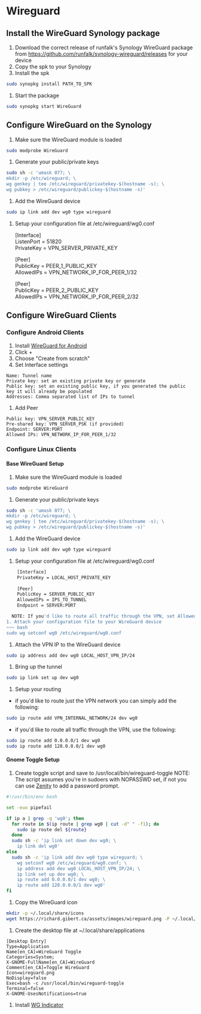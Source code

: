 # Wireguard

## Install the WireGuard Synology package

1. Download the correct release of runfalk's Synology WireGuard package from https://github.com/runfalk/synology-wireguard/releases for your device
1. Copy the spk to your Synology
1. Install the spk
~~~ bash
sudo synopkg install PATH_TO_SPK
~~~
1. Start the package
~~~ bash
sudo synopkg start WireGuard
~~~

## Configure WireGuard on the Synology

1. Make sure the WireGuard module is loaded
~~~ bash
sudo modprobe WireGuard
~~~
1. Generate your public/private keys
~~~ bash
sudo sh -c 'umask 077; \
mkdir -p /etc/wireguard; \
wg genkey | tee /etc/wireguard/privatekey-$(hostname -s); \
wg pubkey > /etc/wireguard/publickey-$(hostname -s)'
~~~
1. Add the WireGuard device
~~~ bash
sudo ip link add dev wg0 type wireguard
~~~
1. Setup your configuration file at /etc/wireguard/wg0.conf

    [Interface]    
    ListenPort = 51820    
    PrivateKey = VPN_SERVER_PRIVATE_KEY    
        
    [Peer]    
    PublicKey = PEER_1_PUBLIC_KEY    
    AllowedIPs = VPN_NETWORK_IP_FOR_PEER_1/32    
        
    [Peer]    
    PublicKey = PEER_2_PUBLIC_KEY    
    AllowedIPs = VPN_NETWORK_IP_FOR_PEER_2/32    

## Configure WireGuard Clients

### Configure Android Clients

1. Install [WireGuard for Android](https://play.google.com/store/apps/details?id=com.wireguard.android)
1. Click +
1. Choose "Create from scratch"
1. Set Interface settings
~~~
Name: Tunnel name
Private key: set an existing private key or generate
Public key: set an existing public key, if you generated the public key it will already be populated
Addresses: Comma separated list of IPs to tunnel
~~~
1. Add Peer
~~~
Public key: VPN_SERVER_PUBLIC_KEY
Pre-shared key: VPN_SERVER_PSK (if provided)
Endpoint: SERVER:PORT
Allowed IPs: VPN_NETWORK_IP_FOR_PEER_1/32
~~~

### Configure Linux Clients

#### Base WireGuard Setup

1. Make sure the WireGuard module is loaded
~~~ bash
sudo modprobe WireGuard
~~~
1. Generate your public/private keys
~~~ bash
sudo sh -c 'umask 077; \
mkdir -p /etc/wireguard; \
wg genkey | tee /etc/wireguard/privatekey-$(hostname -s); \
wg pubkey > /etc/wireguard/publickey-$(hostname -s)'
~~~
1. Add the WireGuard device
~~~ bash
sudo ip link add dev wg0 type wireguard
~~~
1. Setup your configuration file at /etc/wireguard/wg0.conf
~~~ bash
    [Interface]    
    PrivateKey = LOCAL_HOST_PRIVATE_KEY    
        
    [Peer]    
    PublicKey = SERVER_PUBLIC_KEY    
    AllowedIPs = IPS_TO_TUNNEL    
    Endpoint = SERVER:PORT    

  NOTE: If you'd like to route all traffic through the VPN, set AllowedIPs to 0.0.0.0/0
1. Attach your configuration file to your WireGuard device
~~~ bash
sudo wg setconf wg0 /etc/wireguard/wg0.conf
~~~
1. Attach the VPN IP to the WireGuard device
~~~ bash
sudo ip address add dev wg0 LOCAL_HOST_VPN_IP/24
~~~
1. Bring up the tunnel
~~~ bash
sudo ip link set up dev wg0
~~~
1. Setup your routing
  - if you'd like to route just the VPN network you can simply add the following:
~~~ bash
sudo ip route add VPN_INTERNAL_NETWORK/24 dev wg0
~~~
  - if you'd like to route all traffic through the VPN, use the following:
~~~ bash
sudo ip route add 0.0.0.0/1 dev wg0
sudo ip route add 128.0.0.0/1 dev wg0
~~~

#### Gnome Toggle Setup
1. Create toggle script and save to /usr/local/bin/wireguard-toggle
  NOTE: The script assumes you're in sudoers with NOPASSWD set, if not you can use [Zenity](https://help.gnome.org/users/zenity/) to add a password prompt.
~~~ bash
#!/usr/bin/env bash

set -euo pipefail

if ip a | grep -q 'wg0'; then
  for route in $(ip route | grep wg0 | cut -d" " -f1); do
    sudo ip route del ${route}
  done
  sudo sh -c 'ip link set down dev wg0; \
    ip link del wg0'
else
  sudo sh -c 'ip link add dev wg0 type wireguard; \
    wg setconf wg0 /etc/wireguard/wg0.conf; \
    ip address add dev wg0 LOCAL_HOST_VPN_IP/24; \
    ip link set up dev wg0; \
    ip route add 0.0.0.0/1 dev wg0; \
    ip route add 128.0.0.0/1 dev wg0'
fi
~~~
1. Copy the WireGuard icon
~~~ bash
mkdir -p ~/.local/share/icons
wget https://richard.gibert.ca/assets/images/wireguard.png -P ~/.local/share/icons
~~~
1. Create the desktop file at ~/.local/share/applications
~~~
[Desktop Entry]
Type=Application
Name[en_CA]=WireGuard Toggle
Categories=System;
X-GNOME-FullName[en_CA]=WireGuard
Comment[en_CA]=Toggle WireGuard
Icon=wireguard.png
NoDisplay=false
Exec=bash -c /usr/local/bin/wireguard-toggle
Terminal=false
X-GNOME-UsesNotifications=true
~~~
1. Install [WG Indicator](https://extensions.gnome.org/extension/2027/wg-indicator/)
